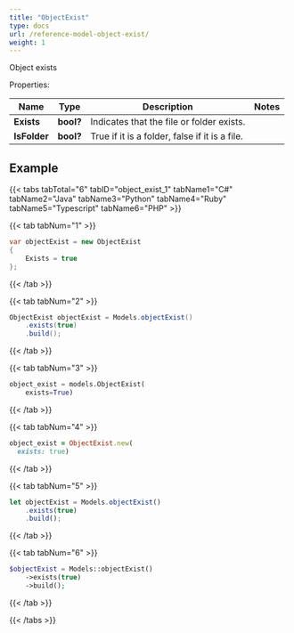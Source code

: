 ```yaml
---
title: "ObjectExist"
type: docs
url: /reference-model-object-exist/
weight: 1
---
```

Object exists

Properties:

Name | Type | Description | Notes
---- | ---- | ----------- | -----
**Exists** | **bool?** | Indicates that the file or folder exists. | 
**IsFolder** | **bool?** | True if it is a folder, false if it is a file. | 


## Example

{{< tabs tabTotal="6" tabID="object_exist_1" tabName1="C#" tabName2="Java" tabName3="Python" tabName4="Ruby" tabName5="Typescript" tabName6="PHP" >}}

{{< tab tabNum="1" >}}

```csharp
var objectExist = new ObjectExist
{
    Exists = true
};
```

{{< /tab >}}

{{< tab tabNum="2" >}}

```java
ObjectExist objectExist = Models.objectExist()
    .exists(true)
    .build();
```

{{< /tab >}}

{{< tab tabNum="3" >}}

```python
object_exist = models.ObjectExist(
    exists=True)
```

{{< /tab >}}

{{< tab tabNum="4" >}}

```ruby
object_exist = ObjectExist.new(
  exists: true)
```

{{< /tab >}}

{{< tab tabNum="5" >}}

```typescript
let objectExist = Models.objectExist()
    .exists(true)
    .build();
```

{{< /tab >}}

{{< tab tabNum="6" >}}

```php
$objectExist = Models::objectExist()
    ->exists(true)
    ->build();
```

{{< /tab >}}

{{< /tabs >}}

